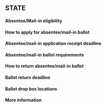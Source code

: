 ## STATE


#### Absentee/Mail-in eligibility

#### How to apply for absentee/mail-in ballot

#### Absentee/mail-in application receipt deadline

#### Absentee/mail-in ballot requirements

#### How to return absentee/mail-in ballot

#### Ballot return deadline

#### Ballot drop box locations

#### More information

